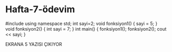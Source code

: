 # Hafta-7-ödevim




#include <iostream>
using namespace std;
int sayi=2;
void fonksiyon1()
{
     sayi = 5;
}
void fonksiyon2()
{
    int sayi = 7;
    }
int main()
{ fonksiyon1();
fonksiyon2();
cout << sayi;
}

  
  
  
  
  
  
  EKRANA 5 YAZISI ÇIKIYOR
